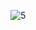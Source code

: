 ![5](https://github.com/cyber-robot1/Mastering-4-critical-SKILLS-using-CPP-17-course/assets/76911827/0e20b865-7359-46f3-a760-05b8898828b4)
